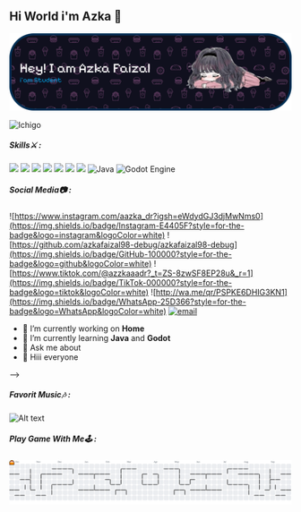 ## Hi World  i'm Azka 👋

![img](img/github-header-banner%20(1).png)

![Ichigo](https://media0.giphy.com/media/v1.Y2lkPTc5MGI3NjExd295ajVpdG95ZzEwcWg0OTN0OTRyYW16ODJ2YW43ZncybXVjZmJ3YiZlcD12MV9pbnRlcm5hbF9naWZfYnlfaWQmY3Q9Zw/JLYQnbND9gkYU/giphy.gif)
<!--
**azkafaizal98-debug/azkafaizal98-debug** is a ✨ _special_ ✨ repository because its `README.md` (this file) appears on your GitHub profile.

Here are some ideas to get you started:

- 🔭 I’m currently working on ...
- 🌱 I’m currently learning ...
- 👯 I’m looking to collaborate on ...
- 🤔 I’m looking for help with ...
- 💬 Ask me about ...
- 📫 How to reach me: ...
- 😄 Pronouns: ...
- ⚡ Fun fact: ...
-->

##### Skills⚔️ :
<img src="https://img.shields.io/badge/HTML5-E34F26?style=for-the-badge&logo=html5&logoColor=white" /> <img src="https://img.shields.io/badge/CSS3-1572B6?style=for-the-badge&logo=css3&logoColor=white" /> <img src="https://img.shields.io/badge/JavaScript-323330?style=for-the-badge&logo=javascript&logoColor=F7DF1E"/> <img src="https://img.shields.io/badge/ChatGPT-74aa9c?style=for-the-badge&logo=openai&logoColor=white" /> <img src="https://img.shields.io/badge/Google%20Gemini-8E75B2?style=for-the-badge&logo=googlegemini&logoColor=white" /> <img src="https://img.shields.io/badge/Brave-FF1B2D?style=for-the-badge&logo=Brave&logoColor=white" />
<img src="https://img.shields.io/badge/Canva-%2300C4CC.svg?&style=for-the-badge&logo=Canva&logoColor=white" /> ![Java](https://img.shields.io/badge/java-%23ED8B00.svg?style=for-the-badge&logo=openjdk&logoColor=white)  ![Godot Engine](https://img.shields.io/badge/GODOT-%23FFFFFF.svg?style=for-the-badge&logo=godot-engine)

##### Social Media📷 :
![https://www.instagram.com/aazka_dr?igsh=eWdydGJ3djMwNms0](https://img.shields.io/badge/Instagram-E4405F?style=for-the-badge&logo=instagram&logoColor=white) ![https://github.com/azkafaizal98-debug/azkafaizal98-debug](https://img.shields.io/badge/GitHub-100000?style=for-the-badge&logo=github&logoColor=white) ![https://www.tiktok.com/@azzkaaadr?_t=ZS-8zwSF8EP28u&_r=1](https://img.shields.io/badge/TikTok-000000?style=for-the-badge&logo=tiktok&logoColor=white)
![http://wa.me/qr/PSPKE6DHIG3KN1](https://img.shields.io/badge/WhatsApp-25D366?style=for-the-badge&logo=WhatsApp&logoColor=white) [![email](https://img.shields.io/badge/Email-D14836?logo=gmail&logoColor=white)](mailto:azkafaizal98@gmail.com) 

- 🔭 I’m currently working on **Home**
- 🌱 I’m currently learning **Java** and **Godot**
- 💬 Ask me about
- 👋 Hiii everyone


<!-- ##### My Github Stats📈 : 
<!-- ![Anurag's GitHub stats](https://github-readme-stats.vercel.app/api?username=azkafaizal98-debug&show_icons=true&theme=tokyonight) -->
<!-- ![](https://github-readme-stats.vercel.app/api?username=azkafaizal98-debug&theme=dark&hide_border=false&include_all_commits=false&count_private=false)<br/>
![](https://nirzak-streak-stats.vercel.app/?user=azkafaizal98-debug&theme=dark&hide_border=false)<br/>
![](https://github-readme-stats.vercel.app/api/top-langs/?username=azkafaizal98-debug&theme=dark&hide_border=false&include_all_commits=false&count_private=false&layout=compact) -->





<!-- 
##### GitHub Trophies🏆 :
![](https://github-profile-trophy.vercel.app/?username=azkafaizal98-debug&theme=radical&no-frame=false&no-bg=true&margin-w=4)

---
[![](https://visitcount.itsvg.in/api?id=azkafaizal98-debug&icon=0&color=0)](https://visitcount.itsvg.in) -->
<!--  -->
<!-- Proudly created with GPRM ( https://gprm.itsvg.in ) --> -->

##### Favorit Music🎶 :
![Alt text](https://spotify-recently-played-readme.vercel.app/api?user=313q7mr2fxc37mlml5a7sccnc6zy&unique={true|1|on|yes})

##### Play Game With Me🕹️ : 
<picture>
  <source media="(prefers-color-scheme: dark)" srcset="https://raw.githubusercontent.com/azkafaizal98-debug/azkafaizal98-debug/output/pacman-contribution-graph-dark.svg">
  <source media="(prefers-color-scheme: light)" srcset="https://raw.githubusercontent.com/azkafaizal98-debug/azkafaizal98-debug/output/pacman-contribution-graph.svg">
  <img alt="pacman contribution graph" src="https://raw.githubusercontent.com/azkafaizal98-debug/azkafaizal98-debug/output/pacman-contribution-graph.svg">
</picture>

